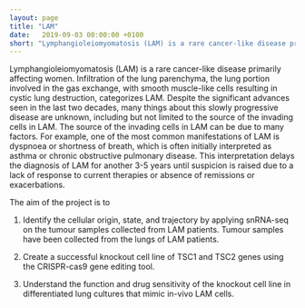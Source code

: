```yaml
---
layout: page
title: "LAM"
date:   2019-09-03 00:00:00 +0100
short: "Lymphangioleiomyomatosis (LAM) is a rare cancer-like disease primarily affecting women."
---
```

Lymphangioleiomyomatosis (LAM) is a rare cancer-like disease primarily affecting women. Infiltration of the lung parenchyma, the lung portion involved in the gas exchange, with smooth muscle-like cells resulting in cystic lung destruction, categorizes LAM. Despite the significant advances seen in the last two decades, many things about this slowly progressive disease are unknown, including but not limited to the source of the invading cells in LAM. The source of the invading cells in LAM can be due to many factors. For example, one of the most common manifestations of LAM is dyspnoea or shortness of breath, which is often initially interpreted as asthma or chronic obstructive pulmonary disease. This interpretation delays the diagnosis of LAM for another 3-5 years until suspicion is raised due to a lack of response to current therapies or absence of remissions or exacerbations.

The aim of the project is to

1) Identify the cellular origin, state, and trajectory by applying snRNA-seq on the tumour samples collected from LAM patients. Tumour samples have been collected from the lungs of LAM patients.

2) Create a successful knockout cell line of TSC1 and TSC2 genes using the CRISPR-cas9 gene editing tool.

3) Understand the function and drug sensitivity of the knockout cell line in differentiated lung cultures that mimic in-vivo LAM cells.